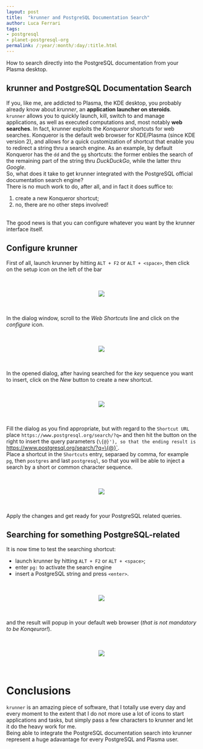 ```yaml
---
layout: post
title:  "krunner and PostgreSQL Documentation Search"
author: Luca Ferrari
tags:
- postgresql
- planet-postgresql-org
permalink: /:year/:month/:day/:title.html
---
```

How to search directly into the PostgreSQL documentation from your Plasma desktop.

krunner and PostgreSQL Documentation Search
---
If you, like me, are addicted to Plasma, the KDE desktop, you probably already know about *krunner*, an **application launcher on steroids**.
<br/>
`krunner` allows you to quickly launch, kill, switch to and manage applications, as well as executed computations and, most notably **web searches**. In fact, krunner exploits the *Konqueror* shortcuts for web searches. Konqueror is the default web browser for KDE/Plasma (since KDE version 2), and allows for a quick customization of shortcut that enable you to redirect a string thru a search engine.
As an example, by default Konqueror has the `dd` and the `gg` shortcuts: the former enbles the search of the remaining part of the string thru *DuckDuckGo*, while the latter thru *Google*.
<br/>
So, what does it take to get krunner integrated with the PostgreSQL official documentation search engine?
<br/>
There is no much work to do, after all, and in fact it does suffice to:
1) create a new Konqueror shortcut;
2) no, there are no other steps involved!
<br/>
The good news is that you can configure whatever you want by the krunner interface itself.

## Configure krunner
First of all, launch krunner by hitting `ALT + F2` or `ALT + <space>`, then click on the setup icon on the left of the bar

<br/>
<br/>
<center>
<img src="/images/posts/plasma/postgresql_search_engine_1.png" />
</center>
<br/>
<br/>

In the dialog window, scroll to the *Web Shortcuts* line and click on the *configure* icon.

<br/>
<br/>
<center>
<img src="/images/posts/plasma/postgresql_search_engine_2.png" />
</center>
<br/>
<br/>

In the opened dialog, after having searched for the *key* sequence you want to insert, click on the *New* button to create a new shortcut.

<br/>
<br/>
<center>
<img src="/images/posts/plasma/postgresql_search_engine_3.png" />
</center>
<br/>
<br/>



Fill the dialog as you find appropriate, but with regard to the `Shortcut URL` place `https://www.postgresql.org/search/?q=` and then hit the button on the right to insert the query parameters (`\{@}'), so that the ending result is `https://www.postgresql.org/search/?q=\{@}`.
<br/>
Place a shortcut in the `Shortcuts` entry, separaed by comma, for example `pg`, then `postgres` and last `postgresql`, so that you will be able to inject a search by a short or common character sequence.


<br/>
<br/>
<center>
<img src="/images/posts/plasma/postgresql_search_engine_5.png" />
</center>
<br/>
<br/>

Apply the changes and get ready for your PostgreSQL related queries.

## Searching for something PostgreSQL-related

It is now time to test the searching shortcut:
- launch krunner by hitting `ALT + F2` or `ALT + <space>`;
- enter `pg:` to activate the search engine
- insert a PostgreSQL string and press `<enter>`.

<br/>
<br/>
<center>
<img src="/images/posts/plasma/postgresql_search_engine_6.png" />
</center>
<br/>
<br/>


and the result will popup in your default web browser (*that is not mandatory to be Konqeuror!*).


<br/>
<br/>
<center>
<img src="/images/posts/plasma/postgresql_search_engine_7.png" />
</center>
<br/>
<br/>




# Conclusions

`krunner` is an amazing piece of software, that I totally use every day and every moment to the extent that I do not more use a lot of icons to start applications and tasks, but simply pass a few characters to krunner and let it do the heavy work for me.
<br/>
Being able to integrate the PostgreSQL documentation search into krunner represent a huge adavantage for every PostgreSQL and Plasma user.

